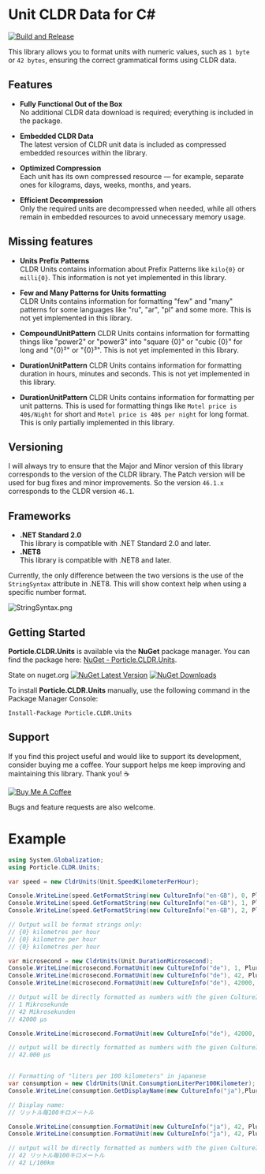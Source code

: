 # Unit CLDR Data for C#

[![Build and Release](https://github.com/Machibuse/Porticle.CLDR/actions/workflows/release.yaml/badge.svg)](https://github.com/Machibuse/Porticle.CLDR/actions/workflows/release.yaml)  

This library allows you to format units with numeric values, such as `1 byte` or `42 bytes`, ensuring the correct grammatical forms using CLDR data.

## Features

- **Fully Functional Out of the Box**  
  No additional CLDR data download is required; everything is included in the package.

- **Embedded CLDR Data**  
  The latest version of CLDR unit data is included as compressed embedded resources within the library.  

- **Optimized Compression**  
  Each unit has its own compressed resource — for example, separate ones for kilograms, days, weeks, months, and years.

- **Efficient Decompression**  
  Only the required units are decompressed when needed, while all others remain in embedded resources to avoid unnecessary memory usage.

## Missing features

- **Units Prefix Patterns**  
  CLDR Units contains information about Prefix Patterns like `kilo{0}` or `milli{0}`. This information is not yet implemented in this library.  

- **Few and Many Patterns for Units formatting**  
  CLDR Units contains information for formatting "few" and "many" patterns for some languages like "ru", "ar", "pl" and some more. This is not yet implemented in this library.

- **CompoundUnitPattern**
    CLDR Units contains information for formatting things like "power2" or "power3" into "square {0}" or "cubic {0}" for long and "{0}²" or "{0}³". 
    This is not yet implemented in this library.

- **DurationUnitPattern**
  CLDR Units contains information for formatting duration in hours, minutes and seconds. This is not yet implemented in this library.

- **DurationUnitPattern**
  CLDR Units contains information for formatting per unit patterns.
  This is used for formatting things like `Motel price is 40$/Night` for short and `Motel price is 40$ per night` for long format.
  This is only partially implemented in this library.



## Versioning

I will always try to ensure that the Major and Minor version of this library corresponds to the version of the CLDR library.
The Patch version will be used for bug fixes and minor improvements.
So the version `46.1.x` corresponds to the CLDR version `46.1`.

## Frameworks

- **.NET Standard 2.0**  
  This library is compatible with .NET Standard 2.0 and later.
- **.NET8**  
  This library is compatible with .NET8 and later.

Currently, the only difference between the two versions is the use of the `StringSyntax` attribute in .NET8.
This will show context help when using a specific number format.

![StringSyntax.png](Dok/Images/StringSyntax.png)


## Getting Started

**Porticle.CLDR.Units** is available via the **NuGet** package manager. You can find the package here: [NuGet - Porticle.CLDR.Units](https://www.nuget.org/packages/Porticle.CLDR.Units/).

State on nuget.org [![NuGet Latest Version](https://img.shields.io/nuget/v/Porticle.CLDR.Units.svg)](https://www.nuget.org/packages/Porticle.CLDR.Units/)   [![NuGet Downloads](https://img.shields.io/nuget/dt/Porticle.CLDR.Units.svg)](https://www.nuget.org/packages/Porticle.CLDR.Units/)  

To install **Porticle.CLDR.Units** manually, use the following command in the Package Manager Console:

```
Install-Package Porticle.CLDR.Units
```

## Support

If you find this project useful and would like to support its development, consider buying me a coffee. Your support helps me keep improving and maintaining this library. Thank you! ☕  

[![Buy Me A Coffee](https://img.shields.io/badge/Buy%20Me%20A%20Coffee-Support%20Me-blue?style=flat&logo=buy-me-a-coffee)](https://buymeacoffee.com/CarstenJendro)

Bugs and feature requests are also welcome.

# Example

```csharp
using System.Globalization;
using Porticle.CLDR.Units;

var speed = new CldrUnits(Unit.SpeedKilometerPerHour);

Console.WriteLine(speed.GetFormatString(new CultureInfo("en-GB"), 0, PluralFormLength.Long, GrammaticalCase.Accusative));
Console.WriteLine(speed.GetFormatString(new CultureInfo("en-GB"), 1, PluralFormLength.Long, GrammaticalCase.Accusative));
Console.WriteLine(speed.GetFormatString(new CultureInfo("en-GB"), 2, PluralFormLength.Long, GrammaticalCase.Accusative));

// Output will be format strings only:
// {0} kilometres per hour
// {0} kilometre per hour
// {0} kilometres per hour

var microsecond = new CldrUnits(Unit.DurationMicrosecond);
Console.WriteLine(microsecond.FormatUnit(new CultureInfo("de"), 1, PluralFormLength.Long, GrammaticalCase.Accusative));
Console.WriteLine(microsecond.FormatUnit(new CultureInfo("de"), 42, PluralFormLength.Long, GrammaticalCase.Accusative));
Console.WriteLine(microsecond.FormatUnit(new CultureInfo("de"), 42000, PluralFormLength.Short, GrammaticalCase.Accusative));

// Output will be directly formatted as numbers with the given CultureInfo:
// 1 Mikrosekunde
// 42 Mikrosekunden
// 42000 µs

Console.WriteLine(microsecond.FormatUnit(new CultureInfo("de"), 42000, PluralFormLength.Short, GrammaticalCase.Accusative, "N0"));

// output will be directly formatted as numbers with the given CultureInfo and format string "N0" (number without decimal places but with thousands separator):
// 42.000 µs


// Formatting of "liters per 100 kilometers" in japanese
var consumption = new CldrUnits(Unit.ConsumptionLiterPer100Kilometer);
Console.WriteLine(consumption.GetDisplayName(new CultureInfo("ja"),PluralFormLength.Long));

// Display name:
// リットル毎100キロメートル

Console.WriteLine(consumption.FormatUnit(new CultureInfo("ja"), 42, PluralFormLength.Long, GrammaticalCase.Oblique));
Console.WriteLine(consumption.FormatUnit(new CultureInfo("ja"), 42, PluralFormLength.Short, GrammaticalCase.Oblique));

// output will be directly formatted as numbers with the given CultureInfo:
// 42 リットル毎100キロメートル
// 42 L/100km
```
